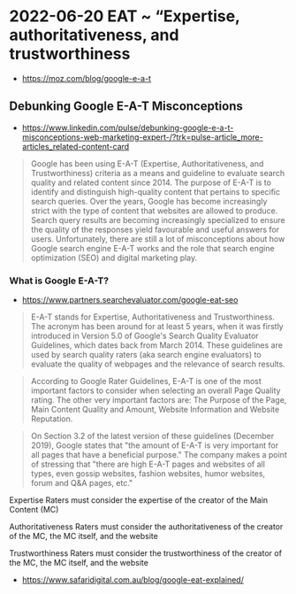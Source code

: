 
# 2022-06-20 EAT ~  “Expertise, authoritativeness, and trustworthiness

* https://moz.com/blog/google-e-a-t

## Debunking Google E-A-T Misconceptions

* https://www.linkedin.com/pulse/debunking-google-e-a-t-misconceptions-web-marketing-expert-/?trk=pulse-article_more-articles_related-content-card
>Google has been using E-A-T (Expertise, Authoritativeness, and Trustworthiness) criteria as a means and guideline to evaluate search quality and related content since 2014. The purpose of E-A-T is to identify and distinguish high-quality content that pertains to specific search queries. Over the years, Google has become increasingly strict with the type of content that websites are allowed to produce. Search query results are becoming increasingly specialized to ensure the quality of the responses yield favourable and useful answers for users. Unfortunately, there are still a lot of misconceptions about how Google search engine E-A-T works and the role that search engine optimization (SEO) and digital marketing play.

### What is Google E-A-T?

* https://www.partners.searchevaluator.com/google-eat-seo

>E-A-T stands for Expertise, Authoritativeness and Trustworthiness. The acronym has been around for at least 5 years, when it was firstly introduced in Version 5.0 of Google's Search Quality Evaluator Guidelines, which dates back from March 2014. These guidelines are used by search quality raters (aka search engine evaluators) to evaluate the quality of webpages and the relevance of search results.

>According to Google Rater Guidelines, E-A-T is one of the most important factors to consider when selecting an overall Page Quality rating. The other very important factors are: The Purpose of the Page, Main Content Quality and Amount, Website Information and Website Reputation.

> On Section 3.2 of the latest version of these guidelines (December 2019), Google states that "the amount of E-A-T is very important for all pages that have a beneficial purpose." The company makes a point of stressing that "there are high E-A-T pages and websites of all types, even gossip websites, fashion websites, humor websites, forum and Q&A pages, etc."

Expertise
 Raters must consider the expertise of the creator of the Main Content (MC)

Authoritativeness
 Raters must consider the authoritativeness of the creator of the MC, the MC itself, and the website

Trustworthiness
 Raters must consider the trustworthiness of the creator of the MC, the MC itself, and the website

* https://www.safaridigital.com.au/blog/google-eat-explained/
